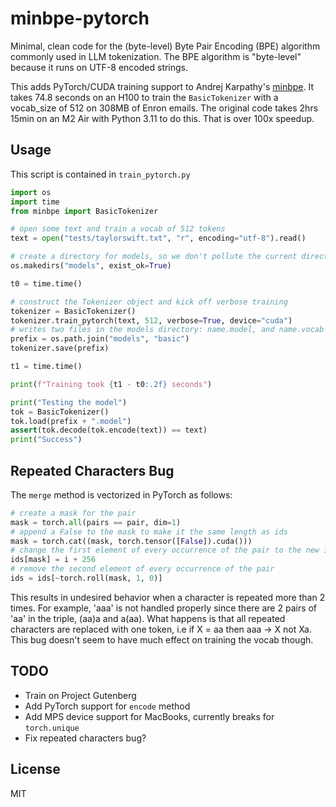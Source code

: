 # minbpe-pytorch

Minimal, clean code for the (byte-level) Byte Pair Encoding (BPE) algorithm commonly used in LLM tokenization. The BPE algorithm is "byte-level" because it runs on UTF-8 encoded strings.

This adds PyTorch/CUDA training support to Andrej Karpathy's [minbpe](https://github.com/karpathy/minbpe).  It takes 74.8 seconds on an H100 to train the `BasicTokenizer` with a vocab_size of 512 on 308MB of Enron emails.  The original code takes 2hrs 15min on an M2 Air with Python 3.11 to do this.  That is over 100x speedup.

## Usage

This script is contained in `train_pytorch.py`

```python
import os
import time
from minbpe import BasicTokenizer

# open some text and train a vocab of 512 tokens
text = open("tests/taylorswift.txt", "r", encoding="utf-8").read()

# create a directory for models, so we don't pollute the current directory
os.makedirs("models", exist_ok=True)

t0 = time.time()

# construct the Tokenizer object and kick off verbose training
tokenizer = BasicTokenizer()
tokenizer.train_pytorch(text, 512, verbose=True, device="cuda")
# writes two files in the models directory: name.model, and name.vocab
prefix = os.path.join("models", "basic")
tokenizer.save(prefix)

t1 = time.time()

print(f"Training took {t1 - t0:.2f} seconds")

print("Testing the model")
tok = BasicTokenizer()
tok.load(prefix + ".model")
assert(tok.decode(tok.encode(text)) == text)
print("Success")
```

## Repeated Characters Bug

The `merge` method is vectorized in PyTorch as follows:

```python
# create a mask for the pair
mask = torch.all(pairs == pair, dim=1)
# append a False to the mask to make it the same length as ids
mask = torch.cat((mask, torch.tensor([False]).cuda()))
# change the first element of every occurrence of the pair to the new id
ids[mask] = i + 256
# remove the second element of every occurrence of the pair
ids = ids[~torch.roll(mask, 1, 0)]
```

This results in undesired behavior when a character is repeated more than 2 times.  For example, 'aaa' is not handled properly since there are 2 pairs of 'aa' in the triple, (aa)a and a(aa).  What happens is that all repeated characters are replaced with one token, i.e if X = aa then aaa -> X not Xa.  This bug doesn't seem to have much effect on training the vocab though.

## TODO

- Train on Project Gutenberg
- Add PyTorch support for `encode` method
- Add MPS device support for MacBooks, currently breaks for `torch.unique`
- Fix repeated characters bug?

## License

MIT
